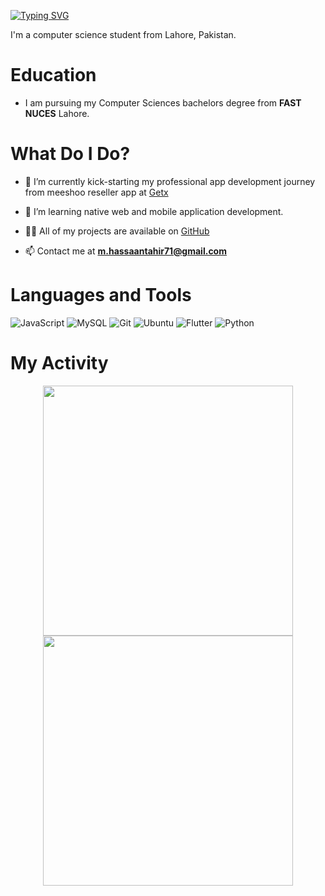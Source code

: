 [![Typing SVG](https://readme-typing-svg.herokuapp.com?color=%237115F7&center=true&lines=Hi+there%2C+I+am+Hassaan+Tahir)](https://git.io/typing-svg)

I'm a computer science student from Lahore, Pakistan.

# Education
- I am pursuing my Computer Sciences bachelors degree from <b>FAST NUCES</b> Lahore.

# What Do I Do?

- 🔭 I’m currently kick-starting my professional app development journey from meeshoo reseller app at [Getx](https://gianteyes.online)

- 🌱 I’m learning native web and mobile application development.

- 👨‍💻 All of my projects are available on [GitHub](https://github.com/Hassaan-T075)

- 📫 Contact me at **m.hassaantahir71@gmail.com**

# Languages and Tools
![JavaScript](https://img.shields.io/badge/-JavaScript-black?style=flat-square&logo=javascript)
![MySQL](https://img.shields.io/badge/-MySQL-black?style=flat-square&logo=mysql)
![Git](https://img.shields.io/badge/-Git-black?style=flat-square&logo=git)
![Ubuntu](https://img.shields.io/badge/Linux-FCC624?style=for-the-badge&logo=linux&logoColor=black)
![Flutter](https://img.shields.io/badge/Flutter-02569B?style=for-the-badge&logo=flutter&logoColor=white)
![Python](https://img.shields.io/badge/Python-3776AB?style=for-the-badge&logo=python&logoColor=white)



# My Activity
<p align = "center">
  <img src = "https://github-readme-stats.vercel.app/api?username=Hassaan-T075&show_icons=true&theme=bear" width = 400>
  <img src = "https://github-readme-streak-stats.herokuapp.com/?user=Hassaan-T075&theme=dark&hide_border=true" width = 400>
</p>
